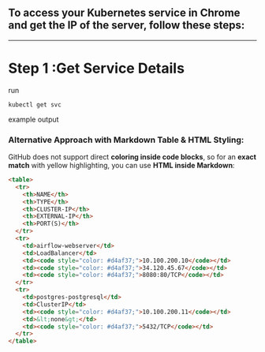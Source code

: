 ## To access your Kubernetes service in **Chrome** and get the **IP of the server**, follow these steps:
---

# Step 1 :Get Service Details
run
```
kubectl get svc
```

example output
 
### **Alternative Approach with Markdown Table & HTML Styling:**
GitHub does not support direct **coloring inside code blocks**, so for an **exact match** with yellow highlighting, you can use **HTML inside Markdown**:

```markdown
<table>
  <tr>
    <th>NAME</th>
    <th>TYPE</th>
    <th>CLUSTER-IP</th>
    <th>EXTERNAL-IP</th>
    <th>PORT(S)</th>
  </tr>
  <tr>
    <td>airflow-webserver</td>
    <td>LoadBalancer</td>
    <td><code style="color: #d4af37;">10.100.200.10</code></td>
    <td><code style="color: #d4af37;">34.120.45.67</code></td>
    <td><code style="color: #d4af37;">8080:80/TCP</code></td>
  </tr>
  <tr>
    <td>postgres-postgresql</td>
    <td>ClusterIP</td>
    <td><code style="color: #d4af37;">10.100.200.11</code></td>
    <td>&lt;none&gt;</td>
    <td><code style="color: #d4af37;">5432/TCP</code></td>
  </tr>
</table>

